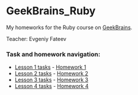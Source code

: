 # GeekBrains_Ruby

My homeworks for the Ruby course on [GeekBrains](https://geekbrains.ru).

Teacher: Evgeniy Fateev

### Task and homework navigation:

* [Lesson 1 tasks](https://gist.github.com/psylone/0b20769fb4aac017ed76) - [Homework 1](../blob/master/first_lesson.rb)
* [Lesson 2 tasks](https://gist.github.com/psylone/72a88ddd93fbb650273704064642cb17) - [Homework 2](../blob/master/first_lesson.rb)
* [Lesson 3 tasks](https://gist.github.com/psylone/1652c4b31c66ad997d81a5e5b897fa20) - [Homework 3](../blob/master/first_lesson.rb)
* [Lesson 4 tasks](https://gist.github.com/psylone/b220c9c39233c72fc80a) - [Homework 4](../blob/master/first_lesson.rb)
